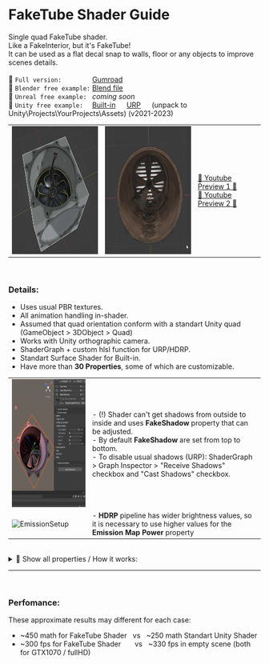 # FakeTube Shader Guide

Single quad FakeTube shader.  
Like a FakeInterior, but it's FakeTube!  
It can be used as a flat decal snap to walls, floor or any objects to improve scenes details.  
<br> 
🔷 ` Full version:         ` <a href="https://day9.gumroad.com/l/faketube"> Gumroad <a>  
🔷 ` Blender free example: ` [Blend file](FakeTube_free.blend)  
🔷 ` Unreal free example:  ` *coming soon*   
🔷 ` Unity free example:   ` [Built-in](FakeTubeFreeBuiltIn.unitypackage) &emsp; [URP](FakeTubeFreeURP.unitypackage) &emsp; (unpack to Unity\Projects\YourProjects\Assets) (v2021-2023)  


<table>
  <tr>
    <td> 
    <img src="imgs/cube_preview.gif" alt="preview1" width="256" height="256"> 
    </td>
    <td>
    <img src="imgs/ft_0_Preview.gif" alt="preview2" width="256" height="256"> 
    </td>
    <td>
     <a href="https://www.youtube.com/watch?v=IX7JCYn0P-Q"> 🔹 Youtube Preview 1 🔹 <a>  <br>
     <a href="https://www.youtube.com/watch?v=EOUz8D6mYzk"> 🔹 Youtube Preview 2 🔹 <a>
    </td>
  </tr>
</table>
<br>

### Details:
- Uses usual PBR textures.  
- All animation handling in-shader.  
- Assumed that quad orientation conform with a standart Unity quad (GameObject > 3DObject > Quad)  
- Works with Unity orthographic camera.  
- ShaderGraph + custom hlsl function for URP/HDRP.  
- Standart Surface Shader for Built-in.  
- Have more than **30 Properties**, some of which are customizable.  
<table>
  <tr>
    <td> 
    <img src="imgs/FakeShadowSetup.gif" alt="FakeShadowSetup" width="256" height="256">  
    </td>
    <td>
      - (!) Shader can't get shadows from outside to inside and uses <b>FakeShadow</b> property that can be adjusted.   
      <br/>
      - By default <b>FakeShadow</b> are set from top to bottom.  
      <br/>
      - To disable usual shadows (URP): ShaderGraph > Graph Inspector > "Receive Shadows" checkbox and "Cast Shadows" checkbox.  
      <br/>
    </td>
   </tr>
   <tr>
    <td> 
    <img src="imgs/EmissionSetup.gif" alt="EmissionSetup" width="256" height="256">  
    </td>
    <td>
     - <b>HDRP</b> pipeline has wider brightness values, so it is necessary to use higher values for the <b>Emission Map Power</b> property
    </td>
   </tr>
 </table>

<br>



<details><summary> 🔶 Show all properties / How it works:</summary>
  
<table>
  <tr>
    <td> 
      <img src="imgs/FakeTubeProperties.png" alt="result" width="384"> 
    </td>
    <td>
      FakeTube properties:  <br>
      - highlighted in <b>Red</b> depend on the current texture and is already configured.  <br>
      - highlighted in <b>Green</b> can be adjusted slightly.  <br>
      - highlighted in <b>Blue</b> - shadow can be adjusted depending on the light source in the scene.  <br>
       <br> <br> <br> <br> <br> <br> <br> <br> <br> <br> <br> <br> <br> <br> <br> <br> <br> <br> <br> <br> <br> <br> <br>  <br> <br> <br> <br> <br> <br> <br> <br> <br> <br>  <br>
    </td>
  </tr>
  <tr>
    <td> 
      <video src="https://github.com/day9a/Blender/assets/69633736/e3bc3dc9-e9fb-4b5c-b8b7-97f5b19822be" width="256" height="256"> 
    </td>
    <td>
      - Tube separated to 5 parts: Top, Bottom, Walls, Gate A, Gate B where each part of the tube is match each part of the texture.  <br>  
      - In general, it looks a UV unwrap.  <br>  
      - Parts interact with each other only in a certain way for reasons of perfomance/optimization.  <br>  
       <br> <br> <br> <br> <br> <br> <br> <br> <br> <br> <br> <br>  
    </td>
  </tr>
</table>

</details>


---
<br>

### Perfomance:  
These approximate results may different for each case:
- ~450 math for FakeTube Shader  &nbsp; vs  &nbsp; ~250 math Standart Unity Shader 
- ~300 fps  for FakeTube Shader  &nbsp; &nbsp; &nbsp; vs  &nbsp; ~330 fps in empty scene (both for GTX1070 / fullHD)  
<br>


